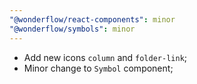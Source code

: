 ```yaml
---
"@wonderflow/react-components": minor
"@wonderflow/symbols": minor
---
```


- Add new icons `column` and `folder-link`;
- Minor change to `Symbol` component;
